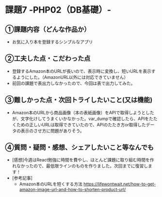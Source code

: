 # 課題7 -PHP02（DB基礎）-

## ①課題内容（どんな作品か）
- お気に入り本を登録するシンプルなアプリ

## ②工夫した点・こだわった点
- 登録するAmazon本のURLが長いので、表示時に変換し、短いURLを表示するようにした。（AmazonURL以外には対応できていません）
- 前回の課題で表出力しなかったので、今回は表で出力してみた。

## ③難しかった点・次回トライしたいこと(又は機能)
- Amazon本のURLから商品画像（本の表紙画像）をAPIで取得しようとしたが、文字化けしてうまくいかなかった。var_dumpで確認したら、APIをたたくための正しいURLは取得できていたので、APIのたたき方or取得したデータの表示のさせ方に問題がありそう。

## ④質問・疑問・感想、シェアしたいこと等なんでも
- [感想]今週はReact勉強に時間を費やし、ほとんど課題に取り組む時間を作れなかったので、最低限ラインのものを作りました。次回までに復習します！
- [参考記事]
    - Amazon本のURLを短くする方法
    https://lifewontwait.net/how-to-get-amazon-image-url-and-how-to-shorten-product-url/
    
